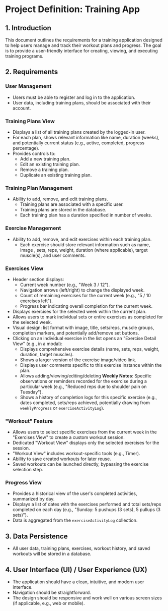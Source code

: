 # Project Definition: Training App

## 1. Introduction

This document outlines the requirements for a training application designed to help users manage and track their workout plans and progress. The goal is to provide a user-friendly interface for creating, viewing, and executing training programs.

## 2. Requirements

### User Management
- Users must be able to register and log in to the application.
- User data, including training plans, should be associated with their account.

### Training Plans View
- Displays a list of all training plans created by the logged-in user.
- For each plan, shows relevant information like name, duration (weeks), and potentially current status (e.g., active, completed, progress percentage).
- Provides controls to:
    - Add a new training plan.
    - Edit an existing training plan.
    - Remove a training plan.
    - Duplicate an existing training plan.

### Training Plan Management
- Ability to add, remove, and edit training plans.
  - Training plans are associated with a specific user.
  - Training plans are stored in the database.
  - Each training plan has a duration specified in number of weeks.

### Exercise Management
- Ability to add, remove, and edit exercises within each training plan.
  - Each exercise should store relevant information such as name, image , sets, reps, weight, duration (where applicable), target muscle(s), and user comments.

### Exercises View
- Header section displays:
    - Current week number (e.g., "Week 3 / 12").
    - Navigation arrows (left/right) to change the displayed week.
    - Count of remaining exercises for the current week (e.g., "5 / 10 exercises left").
    - Progress bar indicating overall completion for the current week.
- Displays exercises for the selected week within the current plan.
- Allows users to mark individual sets or entire exercises as completed for the selected week.
- Visual design: list format with image, title, sets/reps, muscle groups, completion markers, and potentially add/remove set buttons.
- Clicking on an individual exercise in the list opens an "Exercise Detail View" (e.g., in a modal):
  - Displays comprehensive exercise details (name, sets, reps, weight, duration, target muscles).
  - Shows a larger version of the exercise image/video link.
  - Displays user comments specific to this exercise instance within the plan.
  - Allows adding/viewing/editing/deleting **Weekly Notes**: Specific observations or reminders recorded for the exercise during a particular week (e.g., "Reduced reps due to shoulder pain on Tuesday").
  - Shows a history of completion logs for this specific exercise (e.g., dates completed, sets/reps achieved, potentially drawing from `weeklyProgress` or `exerciseActivityLog`).

### "Workout" Feature
- Allows users to select specific exercises from the current week in the "Exercises View" to create a custom workout session.
- Dedicated "Workout View" displays only the selected exercises for the session.
- "Workout View" includes workout-specific tools (e.g., Timer).
- Ability to save created workouts for later reuse.
- Saved workouts can be launched directly, bypassing the exercise selection step.

### Progress View
- Provides a historical view of the user's completed activities, summarized by day.
- Displays a list of dates with the exercises performed and total sets/reps completed on each day (e.g., "Sunday: 5 pushups (3 sets), 5 pullups (3 sets)").
- Data is aggregated from the `exerciseActivityLog` collection.

## 3. Data Persistence

- All user data, training plans, exercises, workout history, and saved workouts will be stored in a database.

## 4. User Interface (UI) / User Experience (UX)

- The application should have a clean, intuitive, and modern user interface.
- Navigation should be straightforward.
- The design should be responsive and work well on various screen sizes (if applicable, e.g., web or mobile).

